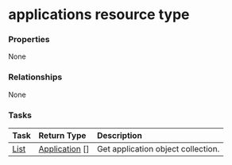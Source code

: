 # applications resource type



### Properties
None

### Relationships
None


### Tasks

| Task		   | Return Type	|Description|
|:---------------|:--------|:----------|
|[List](../api/application_list.md) | [Application](application.md) [] |Get application object collection. |

<!-- uuid: d1e779a7-8579-4108-9c4b-4f34ca2d241f
2015-10-15 04:07:50 UTC -->
<!-- {
  "type": "#page.annotation",
  "description": "applications resource",
  "keywords": "",
  "section": "documentation",
  "tocPath": ""
}-->
